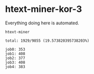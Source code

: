 # htext-miner-kor-3

Everything doing here is automated.

```
htext-miner

total: 1929/9855 (19.573820395738203%)

job0: 353
job1: 408
job2: 377
job3: 408
job4: 383
```